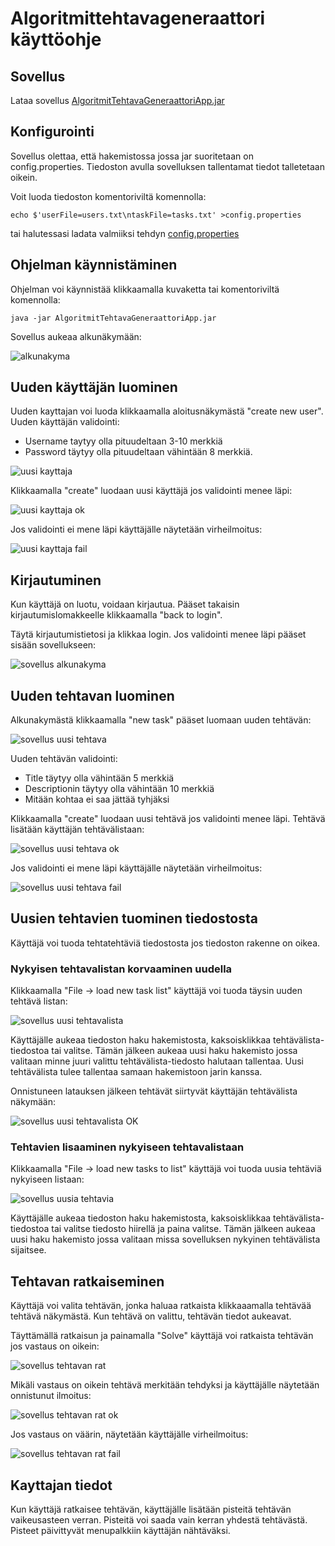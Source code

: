 # Algoritmittehtavageneraattori käyttöohje

## Sovellus
Lataa sovellus [AlgoritmitTehtavaGeneraattoriApp.jar](https://github.com/larikkai/ot-harjoitustyo/releases/download/viikko5/AlgoritmitTehtavaGeneraattoriApp.jar)

## Konfigurointi
Sovellus olettaa, että hakemistossa jossa jar suoritetaan on config.properties. Tiedoston avulla sovelluksen tallentamat tiedot talletetaan oikein.

Voit luoda tiedoston komentoriviltä komennolla:
```
echo $'userFile=users.txt\ntaskFile=tasks.txt' >config.properties
```
tai halutessasi ladata valmiiksi tehdyn [config.properties](https://github.com/larikkai/ot-harjoitustyo/releases/download/viikko5/config.properties)

## Ohjelman käynnistäminen
Ohjelman voi käynnistää klikkaamalla kuvaketta tai komentoriviltä komennolla:
```
java -jar AlgoritmitTehtavaGeneraattoriApp.jar
```
Sovellus aukeaa alkunäkymään:

![alkunakyma](/AlgoritmitTehtavaGeneraattori/dokumentointi/kuvat/sovellus_alku.PNG "Algoritmittehtavageneraattori alkunakyma")

## Uuden käyttäjän luominen
Uuden kayttajan voi luoda klikkaamalla aloitusnäkymästä "create new user".
Uuden käyttäjän validointi:
   - Username taytyy olla pituudeltaan 3-10 merkkiä
   - Password täytyy olla pituudeltaan vähintään 8 merkkiä.


![uusi kayttaja](/AlgoritmitTehtavaGeneraattori/dokumentointi/kuvat/sovellus_uusi.PNG "Algoritmittehtavageneraattori uusi kayttaja")

Klikkaamalla "create" luodaan uusi käyttäjä jos validointi menee läpi:

![uusi kayttaja ok](/AlgoritmitTehtavaGeneraattori/dokumentointi/kuvat/sovellus_uusi_ok.PNG "Algoritmittehtavageneraattori uusi kayttaja OK")

Jos validointi ei mene läpi käyttäjälle näytetään virheilmoitus:

![uusi kayttaja fail](/AlgoritmitTehtavaGeneraattori/dokumentointi/kuvat/sovellus_uusi_ok.PNG "Algoritmittehtavageneraattori uusi kayttaja FAIL")

## Kirjautuminen
Kun käyttäjä on luotu, voidaan kirjautua. Pääset takaisin kirjautumislomakkeelle klikkaamalla "back to login".

Täytä kirjautumistietosi ja klikkaa login. Jos validointi menee läpi pääset sisään sovellukseen:

![sovellus alkunakyma](/AlgoritmitTehtavaGeneraattori/dokumentointi/kuvat/sovellus_alkunakyma.PNG "Algoritmittehtavageneraattori sovellus alkunakyma")

## Uuden tehtavan luominen
Alkunakymästä klikkaamalla "new task" pääset luomaan uuden tehtävän:

![sovellus uusi tehtava](/AlgoritmitTehtavaGeneraattori/dokumentointi/kuvat/sovellus_uusi_t.PNG "Algoritmittehtavageneraattori uusi tehtava")

Uuden tehtävän validointi:
   - Title täytyy olla vähintään 5 merkkiä
   - Descriptionin täytyy olla vähintään 10 merkkiä
   - Mitään kohtaa ei saa jättää tyhjäksi

Klikkaamalla "create" luodaan uusi tehtävä jos validointi menee läpi. Tehtävä lisätään käyttäjän tehtävälistaan:

![sovellus uusi tehtava ok](/AlgoritmitTehtavaGeneraattori/dokumentointi/kuvat/sovellus_tehtavan_r_ok.PNG "Algoritmittehtavageneraattori uusi tehtava OK")

Jos validointi ei mene läpi käyttäjälle näytetään virheilmoitus:

![sovellus uusi tehtava fail](/AlgoritmitTehtavaGeneraattori/dokumentointi/kuvat/sovellus_uusi_t_fail.PNG "Algoritmittehtavageneraattori uusi tehtava FAIL")

## Uusien tehtavien tuominen tiedostosta

Käyttäjä voi tuoda tehtatehtäviä tiedostosta jos tiedoston rakenne on oikea.

### Nykyisen tehtavalistan korvaaminen uudella
Klikkaamalla "File -> load new task list" käyttäjä voi tuoda täysin uuden tehtävä listan:

![sovellus uusi tehtavalista](/AlgoritmitTehtavaGeneraattori/dokumentointi/kuvat/sovellus_uusi_tehtavalista.PNG "Algoritmittehtavageneraattori uusi tehtavalista")

Käyttäjälle aukeaa tiedoston haku hakemistosta, kaksoisklikkaa tehtävälista-tiedostoa tai valitse. Tämän jälkeen aukeaa uusi haku hakemisto jossa valitaan minne juuri valittu tehtävälista-tiedosto halutaan tallentaa. Uusi tehtävälista tulee tallentaa samaan hakemistoon jarin kanssa.

Onnistuneen latauksen jälkeen tehtävät siirtyvät käyttäjän tehtävälista näkymään:

![sovellus uusi tehtavalista OK](/AlgoritmitTehtavaGeneraattori/dokumentointi/kuvat/sovellus_uusi_tehtavalista_ok.PNG "Algoritmittehtavageneraattori uusi tehtavalista OK")

### Tehtavien lisaaminen nykyiseen tehtavalistaan
Klikkaamalla "File -> load new tasks to list" käyttäjä voi tuoda uusia tehtäviä nykyiseen listaan:

![sovellus uusia tehtavia](/AlgoritmitTehtavaGeneraattori/dokumentointi/kuvat/sovellus_lisaa_tehtavalistaan.PNG "Algoritmittehtavageneraattori sovellus uusia tehtavia")

Käyttäjälle aukeaa tiedoston haku hakemistosta, kaksoisklikkaa tehtävälista-tiedostoa tai valitse tiedosto hiirellä ja paina valitse. Tämän jälkeen aukeaa uusi haku hakemisto jossa valitaan missa sovelluksen nykyinen tehtävälista sijaitsee.

## Tehtavan ratkaiseminen
Käyttäjä voi valita tehtävän, jonka haluaa ratkaista klikkaaamalla tehtävää tehtävä näkymästä. Kun tehtävä on valittu, tehtävän tiedot aukeavat.

Täyttämällä ratkaisun ja painamalla "Solve" käyttäjä voi ratkaista tehtävän jos vastaus on oikein:

![sovellus tehtavan rat](/AlgoritmitTehtavaGeneraattori/dokumentointi/kuvat/sovellus_tehtavan_r.PNG "Algoritmittehtavageneraattori tehtava rat")

Mikäli vastaus on oikein tehtävä merkitään tehdyksi ja käyttäjälle näytetään onnistunut ilmoitus:

![sovellus tehtavan rat ok](/AlgoritmitTehtavaGeneraattori/dokumentointi/kuvat/sovellus_tehtavan_r_ok.PNG "Algoritmittehtavageneraattori tehtava rat OK")

Jos vastaus on väärin, näytetään käyttäjälle virheilmoitus:

![sovellus tehtavan rat fail](/AlgoritmitTehtavaGeneraattori/dokumentointi/kuvat/sovellus_tehtavan_r_ok.PNG "Algoritmittehtavageneraattori tehtava rat FAIL")

## Kayttajan tiedot
Kun käyttäjä ratkaisee tehtävän, käyttäjälle lisätään pisteitä tehtävän vaikeusasteen verran. Pisteitä voi saada vain kerran yhdestä tehtävästä. Pisteet päivittyvät menupalkkiin käyttäjän nähtäväksi.

